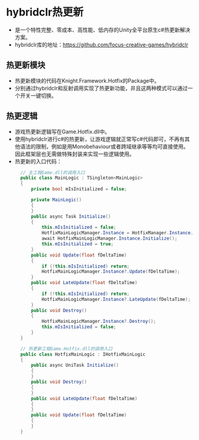 # hybridclr热更新
* 是一个特性完整、零成本、高性能、低内存的Unity全平台原生c#热更新解决方案。
* hybridclr库的地址：https://github.com/focus-creative-games/hybridclr

## 热更新模块
* 热更新模块的代码在Knight.Framework.Hotfix的Package中。
* 分别通过hybridclr和反射调用实现了热更新功能，并且这两种模式可以通过一个开关一键切换。

## 热更逻辑
* 游戏热更新逻辑写在Game.Hotfix.dll中。
* 使用hybridclr进行c#的热更新，让游戏逻辑就正常写c#代码即可，不再有其他语法的限制，例如是用Monobehaviour或者跨域继承等等均可直接使用。因此框架层也无需做特殊封装来实现一些逻辑使用。
* 热更新的入口代码：
  ```C#
    // 主工程Game.dll的调用入口
    public class MainLogic : TSingleton<MainLogic>
    {
        private bool mIsInitialized = false;

        private MainLogic()
        {
        }
        public async Task Initialize()
        {
            this.mIsInitialized = false;
            HotfixMainLogicManager.Instance = HotfixManager.Instance.Instantiate<IHotfixMainLogic>("Game.Hotfix", "Game.HotfixMainLogic");
            await HotfixMainLogicManager.Instance.Initialize();
            this.mIsInitialized = true;
        }
        public void Update(float fDeltaTime)
        {
            if (!this.mIsInitialized) return;
            HotfixMainLogicManager.Instance?.Update(fDeltaTime);
        }
        public void LateUpdate(float fDeltaTime)
        {
            if (!this.mIsInitialized) return;
            HotfixMainLogicManager.Instance?.LateUpdate(fDeltaTime);
        }
        public void Destroy()
        {
            HotfixMainLogicManager.Instance?.Destroy();
            this.mIsInitialized = false;
        }
    }

    // 热更新工程Game.Hotfix.dll的调用入口
    public class HotfixMainLogic : IHotfixMainLogic
    {
        public async UniTask Initialize()
        {
        }
        public void Destroy()
        {
        }
        public void LateUpdate(float fDeltaTime)
        {
        }
        public void Update(float fDeltaTime)
        {
        }
    }
  ```
